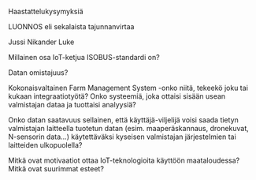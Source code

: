 Haastattelukysymyksiä

LUONNOS eli sekalaista tajunnanvirtaa

Jussi Nikander
Luke

Millainen osa IoT-ketjua ISOBUS-standardi on?

Datan omistajuus?

Kokonaisvaltainen Farm Management System -onko niitä, tekeekö joku tai kukaan integraatiotyötä? Onko systeemiä, joka ottaisi sisään usean valmistajan dataa ja tuottaisi analyysiä?

Onko datan saatavuus sellainen, että käyttäjä-viljelijä voisi saada tietyn valmistajan laitteella tuotetun datan (esim. maaperäskannaus, dronekuvat, N-sensorin data...) käytettäväksi kyseisen valmistajan järjestelmien tai laitteiden ulkopuolella?

Mitkä ovat motivaatiot ottaa IoT-teknologioita käyttöön maataloudessa?
Mitkä ovat suurimmat esteet?